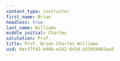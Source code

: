 ```yaml
---
content_type: instructor
first_name: Brian
headless: true
last_name: Williams
middle_initial: Charles
salutation: Prof.
title: Prof. Brian Charles Williams
uid: 0ecf7f42-b98b-e242-843d-b33054063aa5
---
```

